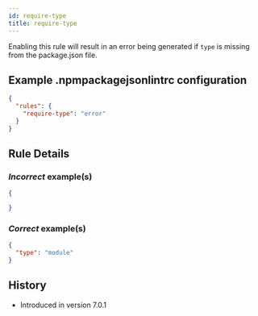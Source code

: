 ```yaml
---
id: require-type
title: require-type
---
```


Enabling this rule will result in an error being generated if `type` is missing from the package.json file.

## Example .npmpackagejsonlintrc configuration

```json
{
  "rules": {
    "require-type": "error"
  }
}
```

## Rule Details

### *Incorrect* example(s)

```json
{

}
```

### *Correct* example(s)

```json
{
  "type": "module"
}
```

## History

* Introduced in version 7.0.1
